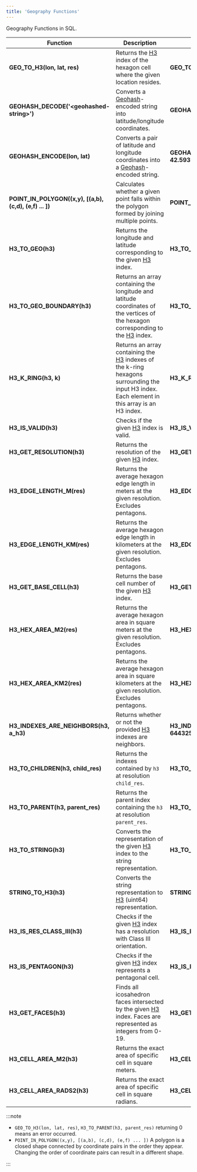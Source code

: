 ```yaml
---
title: 'Geography Functions'
---
```


Geography Functions in SQL.

| Function                                                | Description                                                                                                                   | Example                                                          | Result                          |
|---------------------------------------------------------|-------------------------------------------------------------------------------------------------------------------------------|------------------------------------------------------------------|---------------------------------|
| **GEO_TO_H3(lon, lat, res)**                            | Returns the [H3](https://eng.uber.com/h3/) index of the hexagon cell where the given location resides.                        | **GEO_TO_H3(37.79506683, 55.71290588, 15)**                      | 644325524701193974              |
| **GEOHASH_DECODE('<geohashed-string\>')**               | Converts a [Geohash](https://en.wikipedia.org/wiki/Geohash)-encoded string into latitude/longitude coordinates.               | **GEOHASH_DECODE('ezs42')**                                      | (-5.60302734375,42.60498046875) |
| **GEOHASH_ENCODE(lon, lat)**                            | Converts a pair of latitude and longitude coordinates into a [Geohash](https://en.wikipedia.org/wiki/Geohash)-encoded string. | **GEOHASH_ENCODE(-5.60302734375, 42.593994140625)**              | ezs42d000000                    |
| **POINT_IN_POLYGON((x,y), [(a,b), (c,d), (e,f) ... ])** | Calculates whether a given point falls within the polygon formed by joining multiple points.                                  | **POINT_IN_POLYGON((3., 3.), [(6, 0), (8, 4), (5, 8), (0, 2)])** | 1                               |
| **H3_TO_GEO(h3)**                                       | Returns the longitude and latitude corresponding to the given [H3](https://eng.uber.com/h3/) index.                             | **H3_TO_GEO(644325524701193974)** | (37.79506616830255,55.712902431456676)                               |
| **H3_TO_GEO_BOUNDARY(h3)**                              | Returns an array containing the longitude and latitude coordinates of the vertices of the hexagon corresponding to the [H3](https://eng.uber.com/h3/) index.        | **H3_TO_GEO_BOUNDARY(644325524701193974)**              | [(37.79505811173477,55.712900225355526),(37.79506506997187,55.71289713485416),(37.795073126539855,55.71289934095484),(37.795074224871684,55.71290463755745),(37.79506726663349,55.71290772805916),(37.79505921006456,55.712905521957914)] |
| **H3_K_RING(h3, k)**                                    | Returns an array containing the [H3](https://eng.uber.com/h3/) indexes of the k-ring hexagons surrounding the input H3 index. Each element in this array is an H3 index. | **H3_K_RING(644325524701193974, 1)**             | [644325524701193897,644325524701193899,644325524701193869,644325524701193970,644325524701193968,644325524701193972]                    |
| **H3_IS_VALID(h3)**                                     | Checks if the given [H3](https://eng.uber.com/h3/) index is valid.  | **H3_IS_VALID(644325524701193974)**             | 1                    |
| **H3_GET_RESOLUTION(h3)**                               | Returns the resolution of the given [H3](https://eng.uber.com/h3/) index.  | **H3_GET_RESOLUTION(644325524701193974)**             | 15                    |
| **H3_EDGE_LENGTH_M(res)**                               | Returns the average hexagon edge length in meters at the given resolution. Excludes pentagons.  | **H3_EDGE_LENGTH_M(1)**             | 418676.0055         |
| **H3_EDGE_LENGTH_KM(res)**                              | Returns the average hexagon edge length in  kilometers at the given resolution. Excludes pentagons.   | **H3_EDGE_LENGTH_KM(1)**     | 418.6760055  |
| **H3_GET_BASE_CELL(h3)**                                | Returns the base cell number of the given [H3](https://eng.uber.com/h3/) index.   | **H3_GET_BASE_CELL(644325524701193974)**     |  8  |
| **H3_HEX_AREA_M2(res)**                                 | Returns the average hexagon area in square meters at the given resolution. Excludes pentagons.   | **H3_HEX_AREA_M2(1)**     |  6.097884417941339e11  |
| **H3_HEX_AREA_KM2(res)**                                | Returns the average hexagon area in square kilometers at the given resolution. Excludes pentagons.   | **H3_HEX_AREA_KM2(1)**     |  609788.4417941332  |
| **H3_INDEXES_ARE_NEIGHBORS(h3, a_h3)**                  | Returns whether or not the provided [H3](https://eng.uber.com/h3/) indexes are neighbors.   | **H3_INDEXES_ARE_NEIGHBORS(644325524701193974, 644325524701193897)**     |  1  |
| **H3_TO_CHILDREN(h3, child_res)**                       | Returns the indexes contained by `h3` at resolution `child_res`.      | **H3_TO_CHILDREN(635318325446452991, 14)**     |  [639821925073823431,639821925073823439,639821925073823447,639821925073823455,639821925073823463,639821925073823471,639821925073823479]  |
| **H3_TO_PARENT(h3, parent_res)**                        | Returns the parent index containing the `h3` at resolution `parent_res`.      | **H3_TO_PARENT(635318325446452991, 12)**     |  630814725819082751  |
| **H3_TO_STRING(h3)**                                    | Converts the representation of the given [H3](https://eng.uber.com/h3/) index to the string representation.        | **H3_TO_STRING(635318325446452991)**     | 8d11aa6a38826ff   |
| **STRING_TO_H3(h3)**                                    | Converts the string representation to [H3](https://eng.uber.com/h3/) (uint64) representation.        | **STRING_TO_H3('8d11aa6a38826ff')**     | 635318325446452991      |
| **H3_IS_RES_CLASS_III(h3)**                             | Checks if the given [H3](https://eng.uber.com/h3/) index has a resolution with Class III orientation.           | **H3_IS_RES_CLASS_III(635318325446452991)**     | 1              |
| **H3_IS_PENTAGON(h3)**                                  | Checks if the given [H3](https://eng.uber.com/h3/) index represents a pentagonal cell.                  | **H3_IS_PENTAGON(599119489002373119)**     | 1           |
| **H3_GET_FACES(h3)**                                    | Finds all icosahedron faces intersected by the given [H3](https://eng.uber.com/h3/) index. Faces are represented as integers from 0-19.                                  | **H3_GET_FACES(599119489002373119)**     | [0,1,2,3,4]          |
| **H3_CELL_AREA_M2(h3)**                                 | Returns the exact area of specific cell in square meters.                         | **H3_CELL_AREA_M2(599119489002373119)**     | 127785582.60810876   |
| **H3_CELL_AREA_RADS2(h3)**                              | Returns the exact area of specific cell in square radians.                    | **H3_CELL_AREA_RADS2(599119489002373119)**     | 3.1482243104279148e-6              |

:::note

- `GEO_TO_H3(lon, lat, res)`, `H3_TO_PARENT(h3, parent_res)` returning 0 means an error occurred.
- `POINT_IN_POLYGON((x,y), [(a,b), (c,d), (e,f) ... ])` A polygon is a closed shape connected by coordinate pairs in the order they appear. Changing the order of coordinate pairs can result in a different shape.

:::
